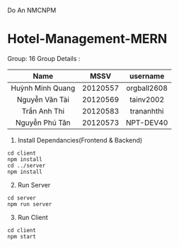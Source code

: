 Do An NMCNPM
# Hotel-Management-MERN
Group: 16
Group Details :

|Name|MSSV|username|
|:---:|:--------:|:-------:|
|Huỳnh Minh Quang|20120557|orgball2608|
|Nguyễn Văn Tài|20120569|tainv2002|
|Trần Anh Thi|20120583|trananhthi|
|Nguyễn Phú Tân|20120573|NPT-DEV40|

1. Install Dependancies(Frontend & Backend)

```
cd client
npm install
cd ../server
npm install
```

2. Run Server

```
cd server
npm run server
```

3. Run Client

```
cd client
npm start
```
